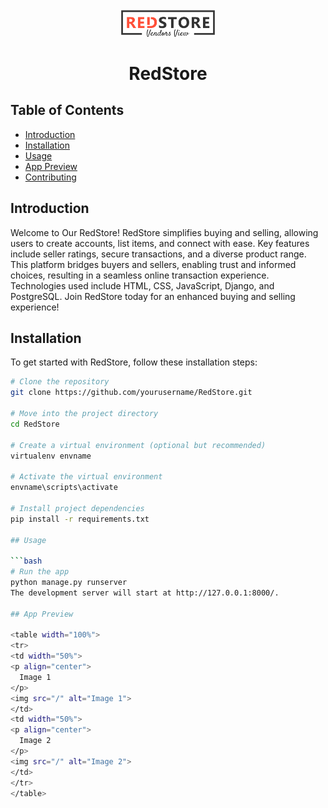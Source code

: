<div align="center">
    <img width="30%" src="/logo3.png">
    
# RedStore
</div>

## Table of Contents
- [Introduction](#introduction)
- [Installation](#installation)
- [Usage](#usage)
- [App Preview](#app-preview)
- [Contributing](#contributing)

## Introduction

Welcome to Our RedStore! RedStore simplifies buying and selling, allowing users to create accounts, list items, and connect with ease. Key features include seller ratings, secure transactions, and a diverse product range. This platform bridges buyers and sellers, enabling trust and informed choices, resulting in a seamless online transaction experience. Technologies used include HTML, CSS, JavaScript, Django, and PostgreSQL. Join RedStore today for an enhanced buying and selling experience!

## Installation

To get started with RedStore, follow these installation steps:

```bash
# Clone the repository
git clone https://github.com/yourusername/RedStore.git

# Move into the project directory
cd RedStore

# Create a virtual environment (optional but recommended)
virtualenv envname

# Activate the virtual environment
envname\scripts\activate

# Install project dependencies
pip install -r requirements.txt

## Usage

```bash
# Run the app
python manage.py runserver
The development server will start at http://127.0.0.1:8000/.

## App Preview

<table width="100%">
<tr>
<td width="50%">
<p align="center">
  Image 1
</p>
<img src="/" alt="Image 1">
</td>
<td width="50%">
<p align="center">
  Image 2
</p>
<img src="/" alt="Image 2">
</td>
</tr>
</table>